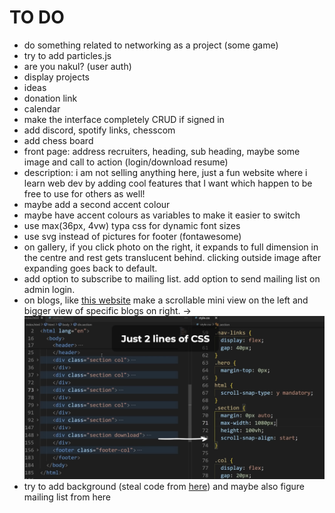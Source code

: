 # TO DO

- do something related to networking as a project (some game)
- try to add particles.js
- are you nakul? (user auth)
- display projects
- ideas
- donation link
- calendar
- make the interface completely CRUD if signed in
- add discord, spotify links, chesscom
- add chess board
- front page: address recruiters, heading, sub heading, maybe some image and call to action (login/download resume)
- description: i am not selling anything here, just a fun website where i learn web dev by adding cool features that I want which happen to be free to use for others as well!
- maybe add a second accent colour
- maybe have accent colours as variables to make it easier to switch
- use max(36px, 4vw) typa css for dynamic font sizes
- use svg instead of pictures for footer (fontawesome)
- on gallery, if you click photo on the right, it expands to full dimension in the centre and rest gets translucent behind. clicking outside image after expanding goes back to default.
- add option to subscribe to mailing list. add option to send mailing list on admin login.
- on blogs, like [this website](https://camillemormal.com/about) make a scrollable mini view on the left and bigger view of specific blogs on right.
-> ![lol](image.png)
- try to add background (steal code from [here](https://github.com/kognise/website/blob/main/src/components/BackgroundEffect.astro)) and maybe also figure mailing list from here
